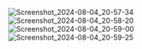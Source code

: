 ![Screenshot_2024-08-04_20-57-34](https://github.com/user-attachments/assets/b63600c4-f8f0-404d-afa9-745b5d09c111)
![Screenshot_2024-08-04_20-58-20](https://github.com/user-attachments/assets/051b7682-a268-4bd9-9447-efd601a97db7)
![Screenshot_2024-08-04_20-59-00](https://github.com/user-attachments/assets/8a60c006-35f7-4a3a-8091-187994e00275)
![Screenshot_2024-08-04_20-59-25](https://github.com/user-attachments/assets/144143e1-8eaf-4711-9d06-0625bdf55698)
